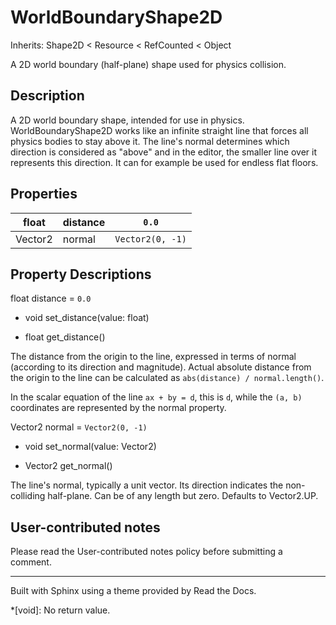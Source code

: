 # WorldBoundaryShape2D

Inherits: Shape2D < Resource < RefCounted < Object

A 2D world boundary (half-plane) shape used for physics collision.

## Description

A 2D world boundary shape, intended for use in physics. WorldBoundaryShape2D
works like an infinite straight line that forces all physics bodies to stay
above it. The line's normal determines which direction is considered as
"above" and in the editor, the smaller line over it represents this direction.
It can for example be used for endless flat floors.

## Properties

float | distance | `0.0`  
---|---|---  
Vector2 | normal | `Vector2(0, -1)`  
  
## Property Descriptions

float distance = `0.0`

  * void set_distance(value: float)

  * float get_distance()

The distance from the origin to the line, expressed in terms of normal
(according to its direction and magnitude). Actual absolute distance from the
origin to the line can be calculated as `abs(distance) / normal.length()`.

In the scalar equation of the line `ax + by = d`, this is `d`, while the `(a,
b)` coordinates are represented by the normal property.

Vector2 normal = `Vector2(0, -1)`

  * void set_normal(value: Vector2)

  * Vector2 get_normal()

The line's normal, typically a unit vector. Its direction indicates the non-
colliding half-plane. Can be of any length but zero. Defaults to Vector2.UP.

## User-contributed notes

Please read the User-contributed notes policy before submitting a comment.

* * *

Built with Sphinx using a theme provided by Read the Docs.

  *[void]: No return value.

